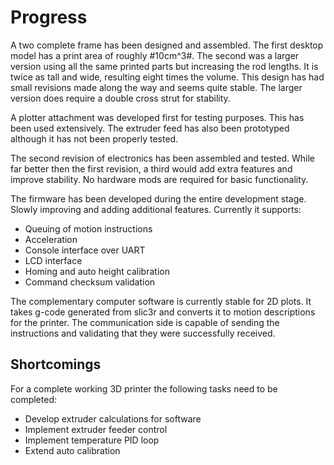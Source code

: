 Progress
========

A two complete frame has been designed and assembled. The first desktop model has a print area of roughly #10cm^3#. The second was a larger version using all the same printed parts but increasing the rod lengths. It is twice as tall and wide, resulting eight times the volume. This design has had small revisions made along the way and seems quite stable. The larger version does require a double cross strut for stability.

A plotter attachment was developed first for testing purposes. This has been used extensively. The extruder feed has also been prototyped although it has not been properly tested.

The second revision of electronics has been assembled and tested. While far better then the first revision, a third would add extra features and improve stability. No hardware mods are required for basic functionality.

The firmware has been developed during the entire development stage. Slowly improving and adding additional features. Currently it supports:
- Queuing of motion instructions
- Acceleration
- Console interface over UART
- LCD interface
- Homing and auto height calibration
- Command checksum validation


The complementary computer software is currently stable for 2D plots. It takes g-code generated from slic3r and converts it to motion descriptions for the printer. The communication side is capable of sending the instructions and validating that they were successfully received.

Shortcomings
-----------
For a complete working 3D printer the following tasks need to be completed:

- Develop extruder calculations for software
- Implement extruder feeder control
- Implement temperature PID loop
- Extend auto calibration


